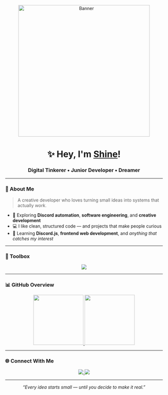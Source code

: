 <p align="center">
  <img src="https://media1.tenor.com/m/HwYtFJQO3WAAAAAd/anime-hi.gif" width="420" alt="Banner">
</p>

<h1 align="center">✨ Hey, I'm <a href="https://github.com/zlxrnn">Shine</a>!</h1>
<h3 align="center">Digital Tinkerer • Junior Developer • Dreamer</h3>

---

### 🌸 About Me
> A creative developer who loves turning small ideas into systems that actually *work*.

- 🧠 Exploring **Discord automation**, **software engineering**, and **creative development**
- 💻 I like clean, structured code — and projects that make people curious
- 🌱 Learning **Discord.js**, **frontend web development**, and *anything that catches my interest*

---

### 🧰 Toolbox
<p align="center">
  <img src="https://skillicons.dev/icons?i=vscode,discordjs,discord,figma,robloxstudio,html,css,java,cpp,ae,pr&theme=dark" />
</p>

---

### 📊 GitHub Overview
<p align="center">
  <a href="https://github.com/zlxrnn/">
  <img height="160px" src="https://github-readme-stats-mnsx.vercel.app/api?username=zlxrnn&show_icons=true&layout=compact&theme=midnight-purple&count_private=true"/>
  </a>
  <a href="https://github.com/zlxrnn/">
  <img height="160px" src="https://github-readme-stats-mnsx.vercel.app/api/top-langs/?username=zlxrnn&show_icons=true&layout=compact&theme=midnight-purple&count_private=true"/>
  </a>
</p>

---

### 🌐 Connect With Me
<p align="center">
  <a href="https://discord.com/users/_onlyshinee">
    <img src="https://img.shields.io/badge/Discord-%40_onlyshinee-5865F2?style=flat&logo=discord" />
  </a>
  <a href="https://github.com/zlxrnn">
    <img src="https://img.shields.io/badge/GitHub-zlxrnn-171515?style=flat&logo=github" />
  </a>
</p>

---

<p align="center">
  <i>“Every idea starts small — until you decide to make it real.”</i>
</p>
